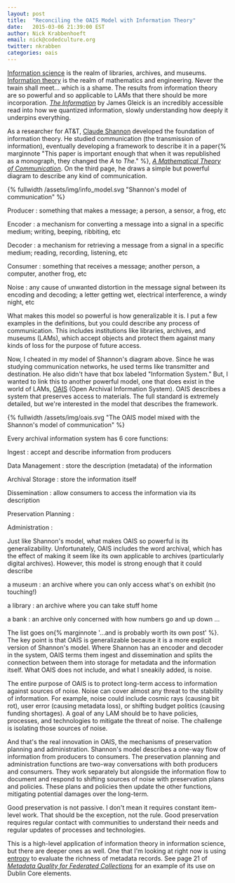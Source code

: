 ```yaml
---
layout: post
title:  "Reconciling the OAIS Model with Information Theory"
date:   2015-03-06 21:39:00 EST
author: Nick Krabbenhoeft
email: nick@codedculture.org
twitter: nkrabben
categories: oais
---
```


<a href="https://en.wikipedia.org/wiki/Information_science">Information science</a> is the realm of libraries, archives, and museums. <a href="https://en.wikipedia.org/wiki/Information_theory">Information theory</a> is the realm of mathematics and engineering. Never the twain shall meet... which is a shame. The results from information theory are so powerful and so applicable to LAMs that there should be more incorporation. _<a href="http://around.com/the-information/">The Information</a>_ by James Gleick is an incredibly accessible read into how we quantized information, slowly understanding how deeply it underpins everything.
<!--more-->

As a researcher for AT&T, <a href="https://en.wikipedia.org/wiki/Claude_Shannon">Claude Shannon</a> developed the foundation of information theory. He studied communication (the transmission of information), eventually developing a framework to describe it in a paper{% marginnote "This paper is important enough that when it was republished as a monograph, they changed the _A_ to _The_." %}, _<a href="https://dx.doi.org/10.1007%2F978-0-387-79234-7_1">A Mathematical Theory of Communication</a>_.  On the third page, he draws a simple but powerful diagram to describe any kind of communication.

{% fullwidth /assets/img/info_model.svg "Shannon's model of communication" %}

Producer
: something that makes a message; a person, a sensor, a frog, etc

Encoder
: a mechanism for converting a message into a signal in a specific medium; writing, beeping, ribbiting, etc

Decoder
: a mechanism for retrieving a message from a signal in a specific medium; reading, recording, listening, etc

Consumer
: something that receives a message; another person, a computer, another frog, etc

Noise
: any cause of unwanted distortion in the message signal between its encoding and decoding; a letter getting wet, electrical interference, a windy night, etc

What makes this model so powerful is how generalizable it is. I put a few examples in the definitions, but you could describe any process of communication. This includes institutions like libraries, archives, and museums (LAMs), which accept objects and protect them against many kinds of loss for the purpose of future access.

Now, I cheated in my model of Shannon's diagram above. Since he was studying communication networks, he used terms like transmitter and destination. He also didn't have that box labeled "Information System." But, I wanted to link this to another powerful model, one that does exist in the world of LAMs, <a href="http://public.ccsds.org/publications/archive/650x0m2.pdf">OAIS</a> (Open Archival Information System). OAIS describes a system that preserves access to materials. The full standard is extremely detailed, but we're interested in the model that describes the framework.

{% fullwidth /assets/img/oais.svg "The OAIS model mixed with the Shannon's model of communication" %}

Every archival information system has 6 core functions:

Ingest
: accept and describe information from producers

Data Management
: store the description (metadata) of the information

Archival Storage
: store the information itself

Dissemination
: allow consumers to access the information via its description

Preservation Planning
:  

Administration
:  


Just like Shannon's model, what makes OAIS so powerful is its generalizability. Unfortunately, OAIS includes the word archival, which has the effect of making it seem like its own applicable to archives (particularly digital archives). However, this model is strong enough that it could describe

a museum
: an archive where you can only access what's on exhibit (no touching!)

a library
: an archive where you can take stuff home

a bank
: an archive only concerned with how numbers go and up down
...


The list goes on{% marginnote '...and is probably worth its own post' %}. The key point is that OAIS is generalizable because it is a more explicit version of Shannon's model. Where Shannon has an encoder and decoder in the system, OAIS terms them ingest and dissemination and splits the connection between them into storage for metadata and the information itself. What OAIS does not include, and what I sneakily added, is noise.

The entire purpose of OAIS is to protect long-term access to information against sources of noise. Noise can cover almost any threat to the stability of information. For example, noise could include cosmic rays (causing bit rot), user error (causing metadata loss), or shifting budget politics (causing funding shortages). A goal of any LAM should be to have policies, processes, and technologies to mitigate the threat of noise. The challenge is isolating those sources of noise.

And that's the real innovation in OAIS, the mechanisms of preservation planning and administration. Shannon's model describes a one-way flow of information from producers to consumers. The preservation planning and administration functions are two-way conversations with both producers and consumers. They work separately but alongside the information flow to document and respond to shifting sources of noise with preservation plans and policies. These plans and policies then update the other functions, mitigating potential damages over the long-term.

Good preservation is not passive. I don't mean it requires constant item-level work. That should be the exception, not the rule. Good preservation requires regular contact with communities to understand their needs and regular updates of processes and technologies.

This is a high-level application of information theory in information science, but there are deeper ones as well. One that I'm looking at right now is using <a href="https://en.wikipedia.org/wiki/Entropy_(information_theory)">entropy</a> to evaluate the richness of metadata records. See page 21 of <a href="https://www.ideals.illinois.edu/handle/2142/721">_Metadata Quality for Federated Collections_</a> for an example of its use on Dublin Core elements.